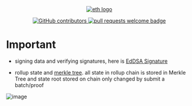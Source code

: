 <div align="center">
  <a href="https://www.artstation.com/artwork/WNRzG">
    <img alt="eth logo" src="https://pbs.twimg.com/media/FEfYZlFWYAUz8ib?format=jpg&name=large" >
  </a>
  <p align="center">
    <a href="https://github.com/LuozhuZhang/zk-rollup/graphs/contributors">
      <img alt="GitHub contributors" src="https://img.shields.io/github/contributors/LuozhuZhang/zk-rollup">
    </a>
    <a href="http://makeapullrequest.com">
      <img alt="pull requests welcome badge" src="https://img.shields.io/badge/PRs-welcome-brightgreen.svg?style=flat">
    </a>
  </p>
</div>

# Important

* signing data and verifying signatures, here is [EdDSA Signature](https://en.wikipedia.org/wiki/EdDSA)

* rollup state and [merkle tree](https://en.wikipedia.org/wiki/Merkle_tree). all state in rollup chain is stored in Merkle Tree and state root stored on chain only changed by submit a batch/proof

![image](https://user-images.githubusercontent.com/70309026/165551509-2cece708-0f81-48f6-9be8-d456be026df5.png)
